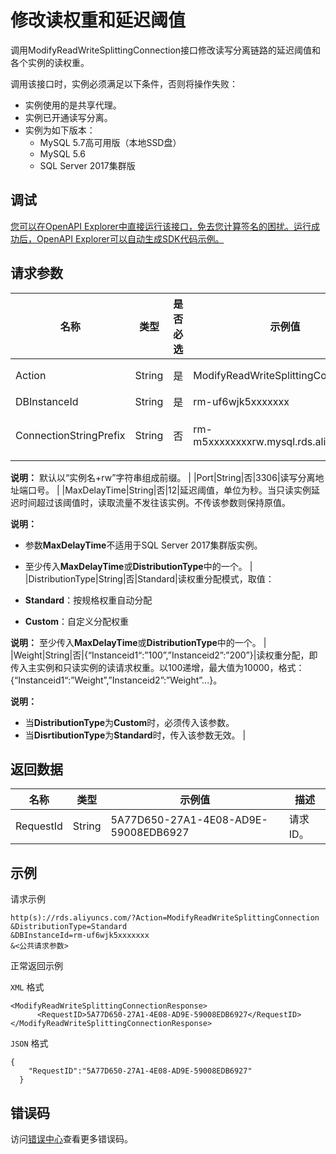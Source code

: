 # 修改读权重和延迟阈值

调用ModifyReadWriteSplittingConnection接口修改读写分离链路的延迟阈值和各个实例的读权重。

调用该接口时，实例必须满足以下条件，否则将操作失败：

-   实例使用的是共享代理。
-   实例已开通读写分离。
-   实例为如下版本：
    -   MySQL 5.7高可用版（本地SSD盘）
    -   MySQL 5.6
    -   SQL Server 2017集群版

## 调试

[您可以在OpenAPI Explorer中直接运行该接口，免去您计算签名的困扰。运行成功后，OpenAPI Explorer可以自动生成SDK代码示例。](https://api.aliyun.com/#product=Rds&api=ModifyReadWriteSplittingConnection&type=RPC&version=2014-08-15)

## 请求参数

|名称|类型|是否必选|示例值|描述|
|--|--|----|---|--|
|Action|String|是|ModifyReadWriteSplittingConnection|系统规定参数，取值：**ModifyReadWriteSplittingConnection**。 |
|DBInstanceId|String|是|rm-uf6wjk5xxxxxxx|主实例ID。 |
|ConnectionStringPrefix|String|否|rm-m5xxxxxxxxrw.mysql.rds.aliyuncs.com|读写分离地址前缀名，不可重复，由小写字母和中划线组成，需以字母开头，长度不超过30个字符。

 **说明：** 默认以“实例名+rw”字符串组成前缀。 |
|Port|String|否|3306|读写分离地址端口号。 |
|MaxDelayTime|String|否|12|延迟阈值，单位为秒。当只读实例延迟时间超过该阈值时，读取流量不发往该实例。不传该参数则保持原值。

 **说明：**

-   参数**MaxDelayTime**不适用于SQL Server 2017集群版实例。
-   至少传入**MaxDelayTime**或**DistributionType**中的一个。 |
|DistributionType|String|否|Standard|读权重分配模式，取值：

 -   **Standard**：按规格权重自动分配
-   **Custom**：自定义分配权重

 **说明：** 至少传入**MaxDelayTime**或**DistributionType**中的一个。 |
|Weight|String|否|\{“Instanceid1“:”100”,”Instanceid2”:”200”\}|读权重分配，即传入主实例和只读实例的读请求权重。以100递增，最大值为10000，格式：\{“Instanceid1“:”Weight”,”Instanceid2”:”Weight”...\}。

 **说明：**

-   当**DistributionType**为**Custom**时，必须传入该参数。
-   当**DisrtibutionType**为**Standard**时，传入该参数无效。 |

## 返回数据

|名称|类型|示例值|描述|
|--|--|---|--|
|RequestId|String|5A77D650-27A1-4E08-AD9E-59008EDB6927|请求ID。 |

## 示例

请求示例

```
http(s)://rds.aliyuncs.com/?Action=ModifyReadWriteSplittingConnection
&DistributionType=Standard
&DBInstanceId=rm-uf6wjk5xxxxxxx
&<公共请求参数>
```

正常返回示例

`XML` 格式

```
<ModifyReadWriteSplittingConnectionResponse>
	  <RequestID>5A77D650-27A1-4E08-AD9E-59008EDB6927</RequestID>
</ModifyReadWriteSplittingConnectionResponse>
```

`JSON` 格式

```
{
    "RequestID":"5A77D650-27A1-4E08-AD9E-59008EDB6927"
  }
```

## 错误码

访问[错误中心](https://error-center.alibabacloud.com/status/product/Rds)查看更多错误码。

